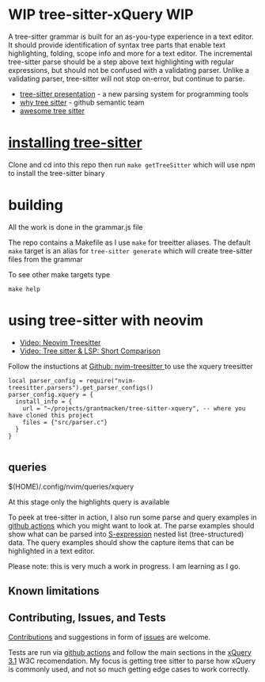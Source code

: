 
# WIP tree-sitter-xQuery WIP

A tree-sitter grammar is built for an as-you-type experience in a text editor.
It should provide identification of syntax tree parts that enable
text highlighting, folding, scope info and more for a text editor.
The incremental tree-sitter parse should be a step above text highlighting with regular
expressions, but should not be confused with a validating parser. Unlike a 
validating parser, tree-sitter will not stop on-error, but continue to parse. 

- [tree-sitter presentation](https://www.youtube.com/watch?v=Jes3bD6P0To) - a new parsing system for programming tools
- [why tree sitter](https://github.com/github/semantic/blob/master/docs/why-tree-sitter.md) - github semantic team
- [awesome tree sitter](https://github.com/drom/awesome-tree-sitter)

# [installing tree-sitter]( https://tree-sitter.github.io/tree-sitter/creating-parsers#installation )

Clone and cd into this repo then run `make getTreeSitter` which will use npm to install the tree-sitter binary

# building

 All the work is done in the grammar.js file

The repo contains a Makefile as I use `make` for treeitter aliases.
The default `make` target is an alias for `tree-sitter generate` which will create tree-sitter files from the grammar

To see other make targets type
```
make help
```

# using tree-sitter with neovim

 -  [Video: Neovim Treesitter](https://www.youtube.com/watch?v=xQGbhiUbSmM)
 - [Video: Tree sitter & LSP: Short Comparison](https://www.youtube.com/watch?v=c17j09vY5sw)

Follow the instuctions at
[Github: nvim-treesitter ](https://github.com/nvim-treesitter/nvim-treesitter#adding-parsers)
to use the xquery treesitter

```
local parser_config = require("nvim-treesitter.parsers").get_parser_configs()
parser_config.xquery = {
  install_info = {
    url = "~/projects/grantmacken/tree-sitter-xquery", -- where you have cloned this project
    files = {"src/parser.c"}
  }
}


```
## queries

$(HOME)/.config/nvim/queries/xquery

At this stage only the highlights query is available

To peek at tree-sitter in action, I also run some parse and query examples in 
[github actions](https://github.com/grantmacken/tree-sitter-xQuery/actions)
which you might want to look at. The parse examples should show what can be parsed into 
[S-expression](https://en.wikipedia.org/wiki/S-expression)
nested list (tree-structured) data. The query examples should show the capture items that can be highlighted in a
text editor.

Please note: this is very much a work in progress. I am learning as I go.

## Known limitations


## Contributing, Issues, and Tests 

[Contributions](CONTRIBUTING.md) and suggestions in form of 
[issues](https://github.com/grantmacken/tree-sitter-xquery/issues) are welcome.

Tests are run via [github actions](https://github.com/grantmacken/tree-sitter-xQuery/actions)
and follow the main sections in the 
[xQuery 3.1](https://www.w3.org/TR/xquery-31/) W3C recomendation.
My focus is getting tree sitter to parse how xQuery is commonly used, and not so
much getting edge cases to work correctly.
